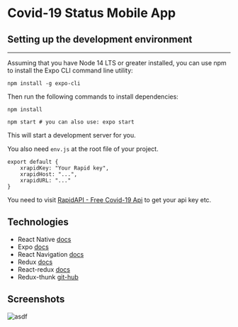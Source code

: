 # Covid-19 Status Mobile App

## Setting up the development environment

---

Assuming that you have Node 14 LTS or greater installed, you can use npm to install the Expo CLI command line utility:

```
npm install -g expo-cli
```

Then run the following commands to install dependencies:

```
npm install

npm start # you can also use: expo start
```

This will start a development server for you.

You also need `env.js` at the root file of your project.

```
export default {
    xrapidKey: "Your Rapid key",
    xrapidHost: "...",
    xrapidURL: "..."
}
```

You need to visit [RapidAPI - Free Covid-19 Api](https://rapidapi.com/api-sports/api/covid-193) to get your api key etc.

## Technologies

- React Native [docs](https://reactnative.dev/docs/getting-started)
- Expo [docs](https://docs.expo.dev/)
- React Navigation [docs](https://reactnavigation.org/docs/getting-started/)
- Redux [docs](https://redux.js.org/introduction/getting-started)
- React-redux [docs](https://react-redux.js.org/introduction/getting-started)
- Redux-thunk [git-hub](https://github.com/reduxjs/redux-thunk)

## Screenshots

![asdf](https://lh3.googleusercontent.com/aH4IT5-90EcrSw4uIu-XeqtnVwquf4FLBdYoDrwJsz_L0lz7Pk_r36D9LNG6FgooQt_JDXuUH97i07sNfa4XsFgrX0Yq9abu323xNc4fBOC5wVjZPWMeuKnqUj0uj_MSQiF8EGJMABbicZptDjQXWEEiWIHpCqcBYM-2QF9mhhuilVwHi0iyqJCXN4ArQBltcRTuXY1VqE2l5WskTJ1prRnxHN3wAew8LOPb4toq9BtK7URN7IeSf_FR8f5h0BoneiX18_R68Ign35QvLmfS-ofc5MAkDDcfTWQYj-NBqSgXDYN-XUEapR1pg6US5nNCWtYsAESrttcH6L1E6wbEJGJ1mau-RMx_o_Ag973ruTim8l7WEhmeuvUf_K3cYqNNVB2bfa1HyjTcn_xU3IdiUSwsLu1CnlkRUluXgwQmVVmh_W4bLC_U20omBP0NoEYKHPyMmnfuyYLEuM5mK0vDBCrcqjgCT4ILlTmwfolHqT_V_BlyetIYQEAJbJ_vd-cBxM7LWF8P9YDZmSgzp2k9hXz8CYwWEaQAQnpED93zFtnMp45kGe_bRkULg5Gw7f9-UclbR5z_yE7M_XHk5xcCb1dHJRcI1UzDBH4jx7y76xyiF4wNISr504tW-N_StXxoWWl39-xOVYztmcMWOOgCFXuPT1aeClqyRTomRAWIrNUUhkKRvoO2FRpDBmjifeuk8ODDrpZc038mrsFjbPxkJkxDxz45O588SBbmrs_YKwI86Tf6egfnfYI5VI3wtNffKab_lb5RUaySPELlKBvH8oxKB0djS3p0FvYagl-YE-e4edImhnRRCjOlNsZi8FFWAl8=w2411-h1196-no?authuser=0)
